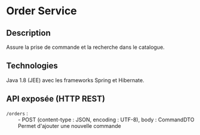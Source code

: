 # Order Service

## Description
Assure la prise de commande et la recherche dans le catalogue.

## Technologies
Java 1.8 (JEE) avec les frameworks Spring et Hibernate.

## API exposée (HTTP REST)
`/orders` :  
&nbsp;&nbsp;&nbsp;&nbsp;&nbsp;&nbsp;&nbsp;&nbsp;- POST (content-type : JSON, encoding : UTF-8), body : CommandDTO  
&nbsp;&nbsp;&nbsp;&nbsp;&nbsp;&nbsp;&nbsp;&nbsp;Permet d'ajouter une nouvelle commande
